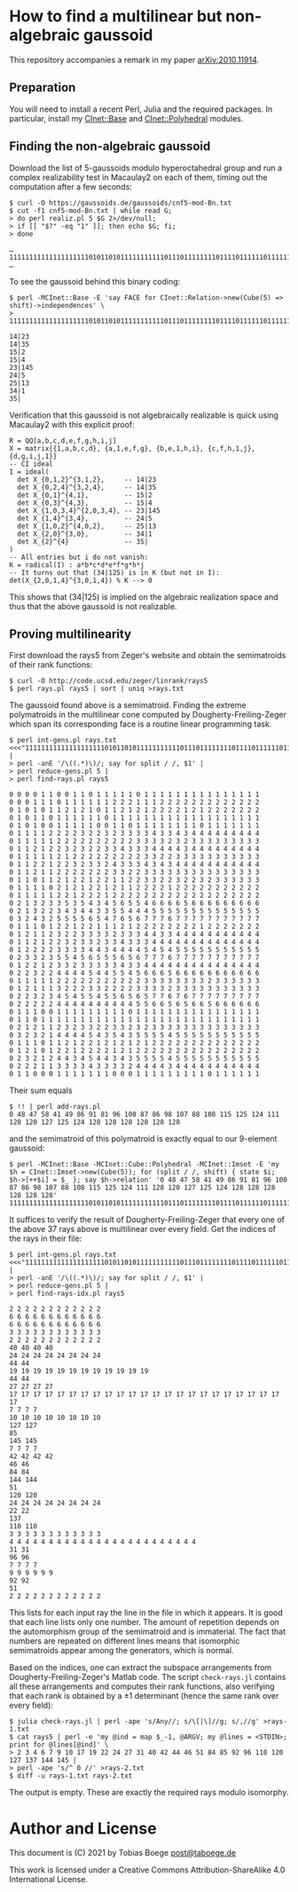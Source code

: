 # How to find a multilinear but non-algebraic gaussoid

This repository accompanies a remark in my paper [arXiv:2010.11914](https://arxiv.org/abs/2010.11914).

## Preparation

You will need to install a recent Perl, Julia and the required packages.
In particular, install my [CInet::Base](https://github.com/CInet/CInet-Base)
and [CInet::Polyhedral](https://github.com/CInet/CInet-Polyhedral) modules.

## Finding the non-algebraic gaussoid

Download the list of 5-gaussoids modulo hyperoctahedral group and run
a complex realizability test in Macaulay2 on each of them, timing out
the computation after a few seconds:

``` console
$ curl -O https://gaussoids.de/gaussoids/cnf5-mod-Bn.txt
$ cut -f1 cnf5-mod-Bn.txt | while read G;
> do perl realiz.pl 5 $G 2>/dev/null;
> if [[ "$?" -eq "1" ]]; then echo $G; fi;
> done
```

```
…
11111111111111111111010110101111111111101110111111110111101111110111111111111111
…
```

To see the gaussoid behind this binary coding:

``` console
$ perl -MCInet::Base -E 'say FACE for CInet::Relation->new(Cube(5) => shift)->independences' \
> 11111111111111111111010110101111111111101110111111110111101111110111111111111111
```

```
14|23
14|35
15|2
15|4
23|145
24|5
25|13
34|1
35|
```

Verification that this gaussoid is not algebraically realizable is quick
using Macaulay2 with this explicit proof:

``` macaulay2
R = QQ[a,b,c,d,e,f,g,h,i,j]
X = matrix{{1,a,b,c,d}, {a,1,e,f,g}, {b,e,1,h,i}, {c,f,h,1,j}, {d,g,i,j,1}}
-- CI ideal
I = ideal(
  det X_{0,1,2}^{3,1,2},     -- 14|23
  det X_{0,2,4}^{3,2,4},     -- 14|35
  det X_{0,1}^{4,1},         -- 15|2
  det X_{0,3}^{4,3},         -- 15|4
  det X_{1,0,3,4}^{2,0,3,4}, -- 23|145
  det X_{1,4}^{3,4},         -- 24|5
  det X_{1,0,2}^{4,0,2},     -- 25|13
  det X_{2,0}^{3,0},         -- 34|1
  det X_{2}^{4}              -- 35|
)
-- All entries but i do not vanish:
K = radical(I) : a*b*c*d*e*f*g*h*j
-- It turns out that (34|125) is in K (but not in I):
det(X_{2,0,1,4}^{3,0,1,4}) % K --> 0
```

This shows that (34|125) is implied on the algebraic realization space
and thus that the above gaussoid is not realizable.

## Proving multilinearity

First download the rays5 from Zeger's website and obtain the semimatroids
of their rank functions:

``` console
$ curl -O http://code.ucsd.edu/zeger/linrank/rays5
$ perl rays.pl rays5 | sort | uniq >rays.txt
```

The gaussoid found above is a semimatroid. Finding the extreme polymatroids
in the multilinear cone computed by Dougherty-Freiling-Zeger which span its
corresponding face is a routine linear programming task.

``` console
$ perl int-gens.pl rays.txt <<<"11111111111111111111010110101111111111101110111111110111101111110111111111111111" |
> perl -anE '/\((.*)\)/; say for split / /, $1' |
> perl reduce-gens.pl 5 |
> perl find-rays.pl rays5
```

```
0 0 0 0 1 1 0 0 1 1 0 1 1 1 1 1 0 1 1 1 1 1 1 1 1 1 1 1 1 1 1 1
0 0 0 1 1 1 0 1 1 1 1 1 1 2 2 2 1 1 1 2 2 2 2 2 2 2 2 2 2 2 2 2
0 1 0 1 0 1 1 2 1 2 1 0 1 1 2 1 2 1 2 2 2 2 1 2 1 2 2 2 2 2 2 2
0 1 0 1 1 0 1 1 1 1 1 1 0 1 1 1 1 1 1 1 1 1 1 1 1 1 1 1 1 1 1 1
0 1 0 1 0 0 1 1 1 1 1 0 0 1 1 0 1 1 1 1 1 1 1 1 0 1 1 1 1 1 1 1
0 1 1 1 1 2 2 2 2 3 2 2 3 2 3 3 3 3 4 3 3 4 3 4 4 4 4 4 4 4 4 4
0 1 1 1 1 1 2 2 2 2 2 2 2 2 2 2 3 3 3 3 2 3 2 3 3 3 3 3 3 3 3 3
0 1 1 2 1 2 2 3 2 3 2 2 3 3 4 3 3 3 4 4 4 4 3 4 4 4 4 4 4 4 4 4
0 1 1 1 1 1 2 1 2 2 2 2 2 2 2 2 2 3 3 2 2 3 3 3 3 3 3 3 3 3 3 3
0 1 1 2 2 1 2 2 3 2 3 3 2 4 3 3 3 4 3 4 3 4 4 4 4 4 4 4 4 4 4 4
0 1 1 2 1 1 2 2 2 2 2 2 2 3 3 2 2 3 3 3 3 3 3 3 3 3 3 3 3 3 3 3
0 1 1 0 1 1 2 1 2 2 1 2 2 1 1 2 2 3 3 2 2 3 2 2 3 2 3 3 3 3 3 3
0 1 1 1 1 0 2 1 2 1 2 2 1 2 1 1 2 2 2 2 1 2 2 2 2 2 2 2 2 2 2 2
0 1 1 1 1 1 2 2 1 2 2 2 1 2 2 2 2 2 2 2 2 2 2 2 2 2 2 2 2 2 2 2
0 2 1 3 2 3 3 5 3 5 4 3 4 5 6 5 5 4 6 6 6 6 5 6 6 6 6 6 6 6 6 6
0 2 1 3 2 2 3 4 3 4 4 3 3 5 5 4 4 4 5 5 5 5 5 5 5 5 5 5 5 5 5 5
0 3 2 4 3 2 5 5 5 5 6 5 4 7 6 5 6 7 7 7 6 7 7 7 7 7 7 7 7 7 7 7
0 1 1 1 0 1 2 2 1 2 2 1 1 1 2 1 2 2 2 2 2 2 2 2 1 2 2 2 2 2 2 2
0 1 2 1 1 2 3 2 2 3 3 3 3 2 3 3 3 4 4 3 3 4 4 4 4 4 4 4 4 4 4 4
0 1 1 2 1 2 2 3 2 3 3 2 3 3 4 3 3 3 4 4 4 4 4 4 4 4 4 4 4 4 4 4
0 1 2 2 2 2 3 3 3 3 4 4 3 4 4 4 4 5 4 5 4 5 5 5 5 5 5 5 5 5 5 5
0 2 3 3 2 3 5 5 4 5 6 5 5 5 6 5 6 7 7 7 6 7 7 7 7 7 7 7 7 7 7 7
0 1 2 2 1 2 3 3 2 3 3 3 3 3 4 3 3 4 4 4 4 4 4 4 4 4 4 4 4 4 4 4
0 2 2 3 2 2 4 4 4 4 5 4 4 5 5 4 5 6 6 6 5 6 6 6 6 6 6 6 6 6 6 6
0 1 1 1 1 1 2 2 2 2 2 2 2 2 2 2 2 3 3 3 3 3 3 3 3 2 3 3 3 3 3 3
0 1 2 1 1 1 3 2 2 2 3 3 2 2 2 2 3 3 3 3 2 3 3 3 3 3 3 3 3 3 3 3
0 2 2 3 2 3 4 5 4 5 5 4 5 5 6 5 6 5 7 7 6 7 6 7 7 7 7 7 7 7 7 7
0 2 2 2 2 2 4 4 4 4 4 4 4 4 4 4 5 5 6 6 5 6 5 6 6 5 6 6 6 6 6 6
0 1 1 1 0 0 1 1 1 1 1 1 1 1 1 0 1 1 1 1 1 1 1 1 1 1 1 1 1 1 1 1
0 1 1 0 1 1 1 1 1 1 1 1 1 1 1 1 1 1 1 1 1 1 1 1 1 1 1 1 1 1 1 1
0 2 1 2 1 1 2 3 2 3 3 2 2 3 3 2 3 2 3 3 3 3 3 3 3 3 3 3 3 3 3 3
0 3 2 3 2 1 4 4 4 4 5 4 3 5 4 3 5 5 5 5 4 5 5 5 5 5 5 5 5 5 5 5
0 1 1 1 0 1 1 2 1 2 2 1 2 1 2 1 2 1 2 2 2 2 2 2 2 2 2 2 2 2 2 2
0 1 2 1 0 1 2 2 1 2 2 2 2 1 2 1 2 2 2 2 2 2 2 2 2 2 2 2 2 2 2 2
0 2 3 2 1 2 4 4 3 4 5 4 4 3 4 3 5 5 5 5 4 5 5 5 5 5 5 5 5 5 5 5
0 2 2 2 1 1 3 3 3 3 4 3 3 3 3 2 4 4 4 4 3 4 4 4 4 4 4 4 4 4 4 4
0 1 1 0 0 0 1 1 1 1 1 1 1 0 0 0 1 1 1 1 1 1 1 1 1 0 1 1 1 1 1 1
```

Their sum equals

``` console
$ !! | perl add-rays.pl
0 48 47 58 41 49 86 91 81 96 100 87 86 98 107 88 108 115 125 124 111 128 120 127 125 124 128 128 128 128 128 128
```

and the semimatroid of this polymatroid is exactly equal to our
9-element gaussoid:

``` console
$ perl -MCInet::Base -MCInet::Cube::Polyhedral -MCInet::Imset -E 'my $h = CInet::Imset->new(Cube(5)); for (split / /, shift) { state $i; $h->[++$i] = $_ }; say $h->relation' '0 48 47 58 41 49 86 91 81 96 100 87 86 98 107 88 108 115 125 124 111 128 120 127 125 124 128 128 128 128 128 128'
11111111111111111111010110101111111111101110111111110111101111110111111111111111
```

It suffices to verify the result of Dougherty-Freiling-Zeger that every one
of the above 37 rays above is multilinear over every field. Get the indices
of the rays in their file:

``` console
$ perl int-gens.pl rays.txt <<<"11111111111111111111010110101111111111101110111111110111101111110111111111111111" |
> perl -anE '/\((.*)\)/; say for split / /, $1' |
> perl reduce-gens.pl 5 |
> perl find-rays-idx.pl rays5
```

```
2 2 2 2 2 2 2 2 2 2 2 2
6 6 6 6 6 6 6 6 6 6 6 6
6 6 6 6 6 6 6 6 6 6 6 6
3 3 3 3 3 3 3 3 3 3 3 3
2 2 2 2 2 2 2 2 2 2 2 2
40 40 40 40
24 24 24 24 24 24 24 24
44 44
19 19 19 19 19 19 19 19 19 19 19 19
44 44
27 27 27 27
17 17 17 17 17 17 17 17 17 17 17 17 17 17 17 17 17 17 17 17 17 17 17 17
7 7 7 7
10 10 10 10 10 10 10 10
127 127
85
145 145
7 7 7 7
42 42 42 42
46 46
84 84
144 144
51
120 120
24 24 24 24 24 24 24 24
22 22
137
110 110
3 3 3 3 3 3 3 3 3 3 3 3
4 4 4 4 4 4 4 4 4 4 4 4 4 4 4 4 4 4 4 4 4 4 4 4
31 31
96 96
7 7 7 7
9 9 9 9 9 9
92 92
51
2 2 2 2 2 2 2 2 2 2 2 2
```

This lists for each input ray the line in the file in which it appears.
It is good that each line lists only one number. The amount of repetition
depends on the automorphism group of the semimatroid and is immaterial.
The fact that numbers are repeated on different lines means that isomorphic
semimatroids appear among the generators, which is normal.

Based on the indices, one can extract the subspace arrangements from
Dougherty-Freiling-Zeger's Matlab code. The script `check-rays.jl` contains
all these arrangements and computes their rank functions, also verifying
that each rank is obtained by a ±1 determinant (hence the same rank over
every field):

``` console
$ julia check-rays.jl | perl -ape 's/Any//; s/\[|\]//g; s/,//g' >rays-1.txt
$ cat rays5 | perl -e 'my @ind = map $_-1, @ARGV; my @lines = <STDIN>; print for @lines[@ind]' \
> 2 3 4 6 7 9 10 17 19 22 24 27 31 40 42 44 46 51 84 85 92 96 110 120 127 137 144 145 |
> perl -ape 's/^ 0 //' >rays-2.txt
$ diff -u rays-1.txt rays-2.txt
```

The output is empty. These are exactly the required rays modulo isomorphy.

# Author and License

This document is (C) 2021 by Tobias Boege <post@taboege.de>

This work is licensed under a Creative Commons Attribution-ShareAlike 4.0 International License.

